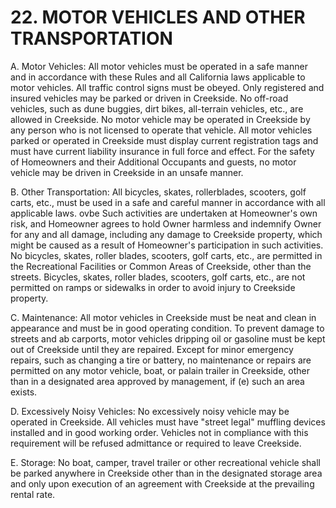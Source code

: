 # 22. MOTOR VEHICLES AND OTHER TRANSPORTATION
A. Motor Vehicles: All motor vehicles must be operated in a safe manner and in
accordance with these Rules and all California laws applicable to motor vehicles. All
traffic control signs must be obeyed. Only registered and insured vehicles may be
parked or driven in Creekside. No off-road vehicles, such as dune buggies, dirt bikes,
all-terrain vehicles, etc., are allowed in Creekside. No motor vehicle may be operated
in Creekside by any person who is not licensed to operate that vehicle. All motor
vehicles parked or operated in Creekside must display current registration tags and
must have current liability insurance in full force and effect. For the safety of
Homeowners and their Additional Occupants and guests, no motor vehicle may be
driven in Creekside in an unsafe manner.

B. Other Transportation: All bicycles, skates, rollerblades, scooters, golf carts, etc.,
must be used in a safe and careful manner in accordance with all applicable laws.
ovbe Such activities are undertaken at Homeowner's own risk, and Homeowner agrees to
hold Owner harmless and indemnify Owner for any and all damage, including any
damage to Creekside property, which might be caused as a result of Homeowner's
participation in such activities.
No bicycles, skates, roller blades, scooters, golf carts, etc., are permitted in the
Recreational Facilities or Common Areas of Creekside, other than the streets.
Bicycles, skates, roller blades, scooters, golf carts, etc., are not permitted on ramps
or sidewalks in order to avoid injury to Creekside property.

C. Maintenance: All motor vehicles in Creekside must be neat and clean in appearance
and must be in good operating condition. To prevent damage to streets and
ab carports, motor vehicles dripping oil or gasoline must be kept out of Creekside until
they are repaired. Except for minor emergency repairs, such as changing a tire or
battery, no maintenance or repairs are permitted on any motor vehicle, boat, or
palain trailer in Creekside, other than in a designated area approved by management, if
(e) such an area exists.

D. Excessively Noisy Vehicles: No excessively noisy vehicle may be operated in
Creekside. All vehicles must have "street legal" muffling devices installed and in
good working order. Vehicles not in compliance with this requirement will be
refused admittance or required to leave Creekside.

E. Storage: No boat, camper, travel trailer or other recreational vehicle shall be parked
anywhere in Creekside other than in the designated storage area and only upon
execution of an agreement with Creekside at the prevailing rental rate.
